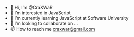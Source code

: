 - 👋 Hi, I’m @CraXWaR
- 👀 I’m interested in JavaScript
- 🌱 I’m currently learning JavaScript at Software University
- 💞️ I’m looking to collaborate on ...
- 📫 How to reach me craxwar@gmail.com

<!---
CraXWaR/CraXWaR is a ✨ special ✨ repository because its `README.md` (this file) appears on your GitHub profile.
You can click the Preview link to take a look at your changes.
--->
